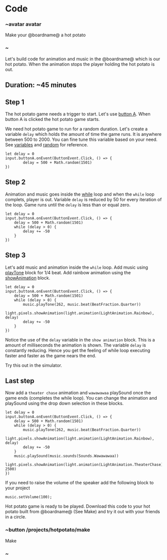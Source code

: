 # Code

### ~avatar avatar

Make your @boardname@ a hot potato

### ~

Let's build code for animation and music in the @boardname@ which is our hot potato. When the animation stops the player holding the hot potato is out.

## Duration: ~45 minutes

## Step 1

The hot potato game needs a trigger to start. Let's use [button A](https://makecode.adafruit.com/reference/input/button/on-event). When button A is clicked the hot potato game starts. 

We need hot potato game to run for a random duration. Let's create a variable `delay` which holds the amount of time the game runs. It is anywhere between 500 to 2000. You can fine tune this variable based on your need. See [variables](https://makecode.adafruit.com/blocks/variables/var) and [random](https://makecode.adafruit.com/blocks/math) for reference.

```blocks
let delay = 0
input.buttonA.onEvent(ButtonEvent.Click, () => {
        delay = 500 + Math.random(1501)
})
```


## Step 2


Animation and music goes inside the [while](https://makecode.adafruit.com/blocks/loops/while) loop and when the `while` loop complets, player is out. Variable `delay` is reduced by 50 for every iteration of the loop. Game runs until the `delay` is less than or equal zero.

```blocks
let delay = 0
input.buttonA.onEvent(ButtonEvent.Click, () => {
    delay = 500 + Math.random(1501)
    while (delay > 0) { 
        delay += -50
    }
})

```

## Step 3

Let's add music and animation inside the `while` loop. Add music using [playTone](https://makecode.adafruit.com/reference/music/play-tone) block for 1/4 beat. Add rainbow animation using the [showAnimation](https://makecode.adafruit.com/reference/light/show-animation) block. 

```blocks
let delay = 0
input.buttonA.onEvent(ButtonEvent.Click, () => {
    delay = 500 + Math.random(1501)
    while (delay > 0) {
        music.playTone(262, music.beat(BeatFraction.Quarter))                
        light.pixels.showAnimation(light.animation(LightAnimation.Rainbow), delay)
        delay += -50
    }
})
```
Notice the use of the `delay` variable in the `show animation` block. This is a amount of milliseconds the animation is shown. The variable `delay` is constantly reducing. Hence you get the feeling of while loop executing faster and faster as the game nears the end.

Try this out in the simulator.

## Last step

Now add a `theater chase` animation and `wawawawaa` playSound once the game ends (completes the while loop). You can change the animation and playSound using the drop down selection in these blocks.

```blocks
let delay = 0
input.buttonA.onEvent(ButtonEvent.Click, () => {
    delay = 500 + Math.random(1501)
    while (delay > 0) {
        music.playTone(262, music.beat(BeatFraction.Quarter))
        light.pixels.showAnimation(light.animation(LightAnimation.Rainbow), delay)
        delay += -50
    }
    music.playSound(music.sounds(Sounds.Wawawawaa))    
    light.pixels.showAnimation(light.animation(LightAnimation.TheaterChase), 2500)
})

```

If you need to raise the volume of the speaker add the following block to your project

```
music.setVolume(100);
```

Hot potato game is ready to be played. Download this code to your hot potato built from @boardname@ (See Make) and try it out with your friends in a circle.



### ~button /projects/hotpotato/make
Make

### ~